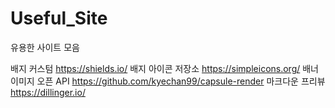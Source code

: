 # Useful_Site
유용한 사이트 모음

배지 커스텀 https://shields.io/ 
배지 아이콘 저장소 https://simpleicons.org/
배너 이미지 오픈 API https://github.com/kyechan99/capsule-render
마크다운 프리뷰 https://dillinger.io/

